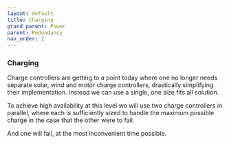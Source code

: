 ```yaml
---
layout: default
title: Charging
grand_parent: Power
parent: Redundancy
nav_order: 2
---
```

### Charging

Charge controllers are getting to a point today where one no longer
needs separate solar, wind and motor charge controllers, drastically
simplifying their implementation. Instead we can use a single, one size
fits all solution.

To achieve high availability at this level we will use two charge
controllers in parallel, where each is sufficiently sized to handle the
maximum possible charge in the case that the other were to fail.

And one will fail, at the most inconvenient time possible.